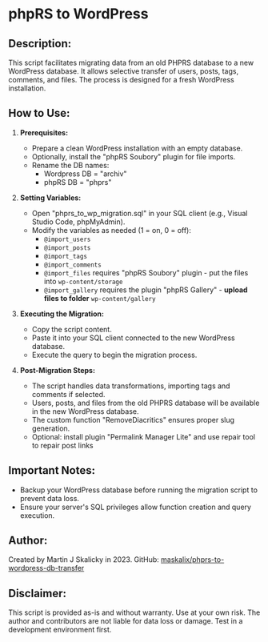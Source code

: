 # phpRS to WordPress

## Description:
This script facilitates migrating data from an old PHPRS database to a new WordPress database. It allows selective transfer of users, posts, tags, comments, and files. The process is designed for a fresh WordPress installation.

## How to Use:

1. **Prerequisites:**
   - Prepare a clean WordPress installation with an empty database.
   - Optionally, install the "phpRS Soubory" plugin for file imports.
   - Rename the DB names:
     - Wordpress DB = "archiv"
     - phpRS DB = "phprs"

2. **Setting Variables:**
   - Open "phprs_to_wp_migration.sql" in your SQL client (e.g., Visual Studio Code, phpMyAdmin).
   - Modify the variables as needed (1 = on, 0 = off):
     - `@import_users`
     - `@import_posts`
     - `@import_tags`
     - `@import_comments`
     - `@import_files` requires "phpRS Soubory" plugin - put the files into `wp-content/storage`
     - `@import_gallery` requires the plugin "phpRS Gallery" - **upload files to folder** `wp-content/gallery`

3. **Executing the Migration:**
   - Copy the script content.
   - Paste it into your SQL client connected to the new WordPress database.
   - Execute the query to begin the migration process.

4. **Post-Migration Steps:**
   - The script handles data transformations, importing tags and comments if selected.
   - Users, posts, and files from the old PHPRS database will be available in the new WordPress database.
   - The custom function "RemoveDiacritics" ensures proper slug generation.
   - Optional: install plugin "Permalink Manager Lite" and use repair tool to repair post links

## Important Notes:
- Backup your WordPress database before running the migration script to prevent data loss.
- Ensure your server's SQL privileges allow function creation and query execution.

## Author:
Created by Martin J Skalicky in 2023.
GitHub: [maskalix/phprs-to-wordpress-db-transfer](https://github.com/maskalix/phprs-to-wordpress-db-transfer/)

## Disclaimer:
This script is provided as-is and without warranty. Use at your own risk. The author and contributors are not liable for data loss or damage. Test in a development environment first.
